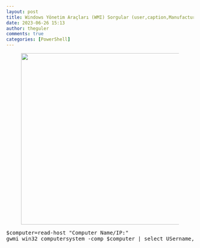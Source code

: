 ```yaml
---
layout: post
title: Windows Yönetim Araçları (WMI) Sorgular (user,caption,Manufacturer, etc.)
date: 2023-06-26 15:13
author: theguler
comments: true
categories: [PowerShell]
---
```

<!-- wp:image {"id":2148,"width":"460px","height":"auto","sizeSlug":"large","linkDestination":"none"} -->
<figure class="wp-block-image size-large is-resized"><img src="https://theguler.wordpress.com/wp-content/uploads/2022/02/powershell-as-admin.webp?w=1024" alt="" class="wp-image-2148" style="width:460px;height:auto" /></figure>
<!-- /wp:image -->

<!-- wp:preformatted -->
<pre class="wp-block-preformatted">$computer=read-host "Computer Name/IP:"
gwmi win32_computersystem -comp $computer | select USername,Caption,Manufacturer</pre>
<!-- /wp:preformatted -->
